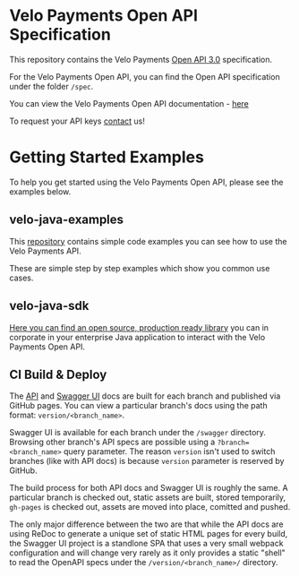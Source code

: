 # Velo Payments Open API Specification

This repository contains the Velo Payments [Open API 3.0](https://github.com/OAI/OpenAPI-Specification/blob/master/versions/3.0.0.md) specification.

For the Velo Payments Open API, you can find the Open API specification under the folder `/spec`.

You can view the Velo Payments Open API documentation - [here](https://velopaymentsapi.github.io/VeloOpenApi/)

To request your API keys [contact](mailto:info@velopayments.com) us!

# Getting Started Examples

To help you get started using the Velo Payments Open API, please see the examples below.

## velo-java-examples

This [repository](https://github.com/velopaymentsapi/velo-java-examples) contains simple code examples you can see how to use the Velo Payments API.

These are simple step by step examples which show you common use cases.

## velo-java-sdk

[Here you can find an open source, production ready library](https://github.com/velopaymentsapi/velo-java-sdk) you can in corporate in your enterprise Java application to
interact with the Velo Payments Open API.

## CI Build & Deploy

The [API](https://velopaymentsapi.github.io/VeloOpenApi/) and [Swagger UI](https://velopaymentsapi.github.io/VeloOpenApi/swagger) docs are built for each branch and published via GitHub pages. You can view a particular branch's docs using the path format: `version/<branch_name>`.

Swagger UI is available for each branch under the `/swagger` directory. Browsing other branch's API specs are possible using a `?branch=<branch_name>` query parameter. The reason `version` isn't used to switch branches (like with API docs) is because `version` parameter is reserved by GitHub.

The build process for both API docs and Swagger UI is roughly the same. A particular branch is checked out, static assets are built, stored temporarily, `gh-pages` is checked out, assets are moved into place, comitted and pushed.

The only major difference between the two are that while the API docs are using ReDoc to generate a unique set of static HTML pages for every build, the Swagger UI project is a standlone SPA that uses a very small webpack configuration and will change very rarely as it only provides a static "shell" to read the OpenAPI specs under the `/version/<branch_name>/` directory.
